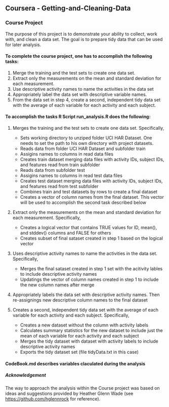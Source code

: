 ## Coursera - Getting-and-Cleaning-Data
### Course Project

The purpose of this project is to demonstrate your ability to collect, work with, and clean a data set. The goal is to prepare tidy data that can be used for later analysis.

#### To complete the course project, one has to accomplish the following tasks:

1. Merge the training and the test sets to create one data set.
2. Extract only the measurements on the mean and standard deviation for each measurement. 
3. Use descriptive activity names to name the activities in the data set
4. Appropriately label the data set with descriptive variable names. 
5. From the data set in step 4, create a second, independent tidy data set with the average of each variable for each activity and each subject.

#### To accomplish the tasks R Script run_analysis.R does the following:

1. Merges the training and the test sets to create one data set. Specifically,
	* Sets working directory to unziped folder UCI HAR Dataset. One needs to set the path to his own directory with project datasets.
	* Reads data from folder UCI HAR Dataset and subfolder train
	* Assigins names to columns in read data files
	* Creates train dataset merging data files with activity IDs, subject IDs, and features read from train subfolder
	* Reads data from subfolder test
	* Assigins names to columns in read test data files
	* Creates test dataset merging data files with activity IDs, subject IDs, and features read from test subfolder
	* Combines train and test datasets by rows to create a final dataset
	* Creates a vector of column names from the final dataset. This vector will be used to accomplish the second task described below

2. Extract only the measurements on the mean and standard deviation for each measurement. Specifically,
	* Creates a logical vector that contains TRUE values for ID, mean(), and stddev() columns and FALSE for others
	* Creates subset of final sataset created in step 1 based on the logical vector

3. Uses descriptive activity names to name the activities in the data set. Specifically,
	* Merges the final sataset created in step 1 set with the acitivity lables to include descriptive activity names
	* Updatings the vector of column names created in step 1 to include the new column names after merge

4. Appropriately labels the data set with descriptive activity names. Then re-assignings new descriptive column names to the final dataset

5. Creates a second, independent tidy data set with the average of each variable for each activity and each subject. Specifically,
	* Creates a new dataset without the column with activity labels
	* Calculates summary statistics for the new dataset to include just the mean of each variable for each activity and each subject
	* Merges the tidy dataset with dataset with activity labels to include descriptive activity names
	* Exports the tidy dataset set (file tidyData.txt in this case)

#### CodeBook.md describes variables claculated during the analysis

##### Acknowledgement
The way to approach the analysis within the Course project was based on ideas and suggestions provided by Heather Glenn Wade (see https://github.com/hglennrock for reference).
